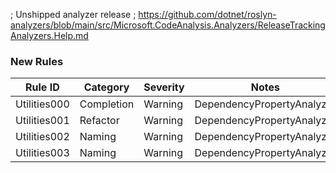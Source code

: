; Unshipped analyzer release
; https://github.com/dotnet/roslyn-analyzers/blob/main/src/Microsoft.CodeAnalysis.Analyzers/ReleaseTrackingAnalyzers.Help.md

### New Rules

Rule ID | Category | Severity | Notes
--------|----------|----------|-------
Utilities000 | Completion | Warning | DependencyPropertyAnalyzer
Utilities001 | Refactor | Warning | DependencyPropertyAnalyzer
Utilities002 | Naming | Warning | DependencyPropertyAnalyzer
Utilities003 | Naming | Warning | DependencyPropertyAnalyzer
